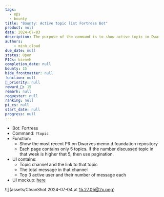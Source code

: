 ```yaml
---
tags: 
  - ops
  - bounty
title: "Bounty: Active topic list Fortress Bot"
product: null
date: 2024-07-03
description: The purpose of the command is to show active topic in Dwarves community. 
authors: 
    - minh_cloud
due_date: null
status: Open
PICs: bienvh
completion_date: null
bounty: 15
hide_frontmatter: null
function: null
🔺_priority: null
reward_🧊: 15
remark: null
requester: null
ranking: null
pi_cs: null
start_date: null
progress: null
---
```


- Bot: Fortress
- Command: `?topic ` 
- Function: 
    - Show the most recent PR on Dwarves memo.d.foundation repository
    - Each page contains only 5 topics. If the number discussed topic in that week is higher that 5, then use pagination. 
- UI contains: 
    - Topic channel and the link to that topic
    - The total message in that channel
    - Top 3 active user and their number of message each 
- UI mockup: [here](https://share.discohook.app/go/h78hfx6q)


![](assets/CleanShot 2024-07-04 at 15.27.05@2x.png)